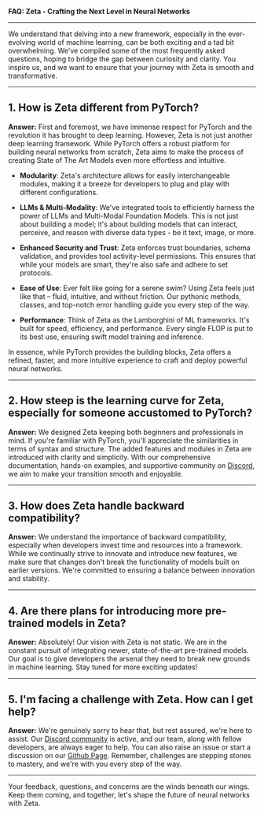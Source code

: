 **FAQ: Zeta - Crafting the Next Level in Neural Networks**

---

We understand that delving into a new framework, especially in the ever-evolving world of machine learning, can be both exciting and a tad bit overwhelming. We've compiled some of the most frequently asked questions, hoping to bridge the gap between curiosity and clarity. You inspire us, and we want to ensure that your journey with Zeta is smooth and transformative.

---

## 1. How is Zeta different from PyTorch?

**Answer:** First and foremost, we have immense respect for PyTorch and the revolution it has brought to deep learning. However, Zeta is not just another deep learning framework. While PyTorch offers a robust platform for building neural networks from scratch, Zeta aims to make the process of creating State of The Art Models even more effortless and intuitive. 

- **Modularity**: Zeta's architecture allows for easily interchangeable modules, making it a breeze for developers to plug and play with different configurations.
  
- **LLMs & Multi-Modality**: We've integrated tools to efficiently harness the power of LLMs and Multi-Modal Foundation Models. This is not just about building a model; it's about building models that can interact, perceive, and reason with diverse data types - be it text, image, or more.
  
- **Enhanced Security and Trust**: Zeta enforces trust boundaries, schema validation, and provides tool activity-level permissions. This ensures that while your models are smart, they're also safe and adhere to set protocols.

- **Ease of Use**: Ever felt like going for a serene swim? Using Zeta feels just like that – fluid, intuitive, and without friction. Our pythonic methods, classes, and top-notch error handling guide you every step of the way.

- **Performance**: Think of Zeta as the Lamborghini of ML frameworks. It's built for speed, efficiency, and performance. Every single FLOP is put to its best use, ensuring swift model training and inference.

In essence, while PyTorch provides the building blocks, Zeta offers a refined, faster, and more intuitive experience to craft and deploy powerful neural networks.

---

## 2. How steep is the learning curve for Zeta, especially for someone accustomed to PyTorch?

**Answer:** We designed Zeta keeping both beginners and professionals in mind. If you're familiar with PyTorch, you'll appreciate the similarities in terms of syntax and structure. The added features and modules in Zeta are introduced with clarity and simplicity. With our comprehensive documentation, hands-on examples, and supportive community on [Discord](https://discord.gg/gnWRz88eym), we aim to make your transition smooth and enjoyable.

---

## 3. How does Zeta handle backward compatibility?

**Answer:** We understand the importance of backward compatibility, especially when developers invest time and resources into a framework. While we continually strive to innovate and introduce new features, we make sure that changes don't break the functionality of models built on earlier versions. We're committed to ensuring a balance between innovation and stability.

---

## 4. Are there plans for introducing more pre-trained models in Zeta?

**Answer:** Absolutely! Our vision with Zeta is not static. We are in the constant pursuit of integrating newer, state-of-the-art pre-trained models. Our goal is to give developers the arsenal they need to break new grounds in machine learning. Stay tuned for more exciting updates!

---

## 5. I'm facing a challenge with Zeta. How can I get help?

**Answer:** We're genuinely sorry to hear that, but rest assured, we're here to assist. Our [Discord community](https://discord.gg/gnWRz88eym) is active, and our team, along with fellow developers, are always eager to help. You can also raise an issue or start a discussion on our [Github Page](https://github.com/kyegomez). Remember, challenges are stepping stones to mastery, and we're with you every step of the way.

---

Your feedback, questions, and concerns are the winds beneath our wings. Keep them coming, and together, let's shape the future of neural networks with Zeta.